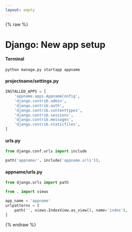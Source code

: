 ```yaml
---
layout: empty
---
```


{% raw %}

# Django: New app setup

#### Terminal
```
python manage.py startapp appname
```

#### projectname/settings.py
```python
INSTALLED_APPS = [
    'appname.apps.AppnameConfig',
    'django.contrib.admin',
    'django.contrib.auth',
    'django.contrib.contenttypes',
    'django.contrib.sessions',
    'django.contrib.messages',
    'django.contrib.staticfiles',
]
```

#### urls.py
```python
from django.conf.urls import include

path('appname/', include('appname.urls')),
```

#### appname/urls.py
```python
from django.urls import path

from . import views

app_name = 'appname'
urlpatterns = [
    path('', views.IndexView.as_view(), name='index'),
]
```


{% endraw %}
